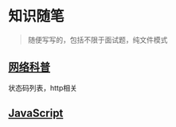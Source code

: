 # 知识随笔
  > 随便写写的，包括不限于面试题，纯文件模式

## [网络科普](./contents/net.md)
  状态码列表，http相关

## [JavaScript](./contents/js.md)
